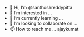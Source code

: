 - 👋 Hi, I’m @santhoshreddypitta
- 👀 I’m interested in ...
- 🌱 I’m currently learning ...
- 💞️ I’m looking to collaborate on ...
- 📫 How to reach me ...
ajaykumat
<!---
santhoshreddypitta/santhoshreddypitta is a ✨ special ✨ repository because its `README.md` (this file) appears on your GitHub profile.
You can click the Preview link to take a look at your changes.
--->
